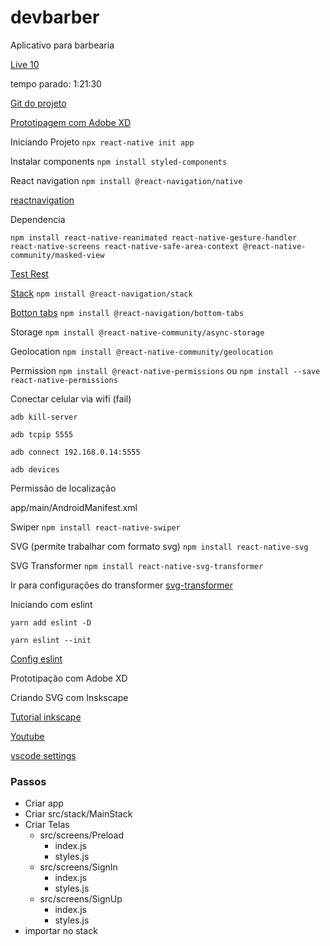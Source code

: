 # devbarber

Aplicativo para barbearia

[Live 10](https://alunos.b7web.com.br/curso/lives/app-de-agendamento-para-barbeiros)

tempo parado: 1:21:30

[Git do projeto](https://github.com/ederpbj/devbarber)

[Prototipagem com Adobe XD](https://www.youtube.com/watch?v=29QgSGxoqbU&list=PLzvyjJBWFAEnF0g9gz1DsKm2UZbqsALG9&index=2&ab_channel=DanielR.C.-AdobeTutoriais)

Iniciando Projeto
`npx react-native init app`

Instalar components
`npm install styled-components`

React navigation
`npm install @react-navigation/native`

[reactnavigation](https://reactnavigation.org/docs/getting-started)


Dependencia
```
npm install react-native-reanimated react-native-gesture-handler react-native-screens react-native-safe-area-context @react-native-community/masked-view
```

[Test Rest](https://resttesttest.com/)

[Stack](https://reactnavigation.org/docs/stack-navigator)
`npm install @react-navigation/stack`

[Botton tabs](https://reactnavigation.org/docs/bottom-tab-navigator)
`npm install @react-navigation/bottom-tabs`

Storage
`npm install @react-native-community/async-storage`

Geolocation
`npm install @react-native-community/geolocation`

Permission
`npm install @react-native-permissions`
ou
`npm install --save react-native-permissions`

Conectar celular via wifi (fail)
```
adb kill-server

adb tcpip 5555

adb connect 192.168.0.14:5555

adb devices

```

Permissão de localização

app/main/AndroidManifest.xml

<uses-permission android:name="android.permission.ACCESS_FINE_LOCATION" />

Swiper
`npm install react-native-swiper`

SVG (permite trabalhar com formato svg)
`npm install react-native-svg`

SVG Transformer
`npm install react-native-svg-transformer`

Ir para configurações do transformer
[svg-transformer](https://github.com/kristerkari/react-native-svg-transformer)

Iniciando com eslint
```
yarn add eslint -D

yarn eslint --init

```
[Config eslint](https://medium.com/@sutil.edu/configura%C3%A7%C3%B5es-do-eslint-com-prettier-para-react-native-458cb098c3c8)

Prototipação com Adobe XD

Criando SVG com Inskscape

[Tutorial inkscape](https://inkscape.org/pt-br/aprender/)

[Youtube](https://www.youtube.com/watch?v=ef7bR76KdGg&ab_channel=JMDesignGr%C3%A1fico)

[vscode settings](https://www.npmjs.com/package/react-native-vscode-settings)

### Passos

* Criar app
* Criar src/stack/MainStack
* Criar Telas 
   * src/screens/Preload
      * index.js
      * styles.js
   * src/screens/SignIn
      * index.js
      * styles.js
   * src/screens/SignUp
      * index.js
      * styles.js
* importar no stack